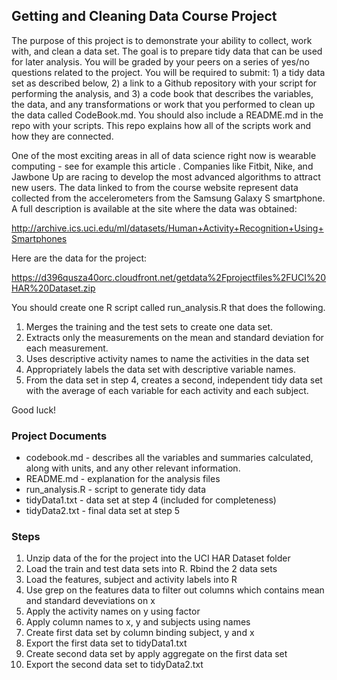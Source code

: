 ## Getting and Cleaning Data Course Project

The purpose of this project is to demonstrate your ability to collect, work with, and clean a data set. The goal is to prepare tidy data that can be used for later analysis. You will be graded by your peers on a series of yes/no questions related to the project. You will be required to submit: 1) a tidy data set as described below, 2) a link to a Github repository with your script for performing the analysis, and 3) a code book that describes the variables, the data, and any transformations or work that you performed to clean up the data called CodeBook.md. You should also include a README.md in the repo with your scripts. This repo explains how all of the scripts work and how they are connected.

One of the most exciting areas in all of data science right now is wearable computing - see for example this article . Companies like Fitbit, Nike, and Jawbone Up are racing to develop the most advanced algorithms to attract new users. The data linked to from the course website represent data collected from the accelerometers from the Samsung Galaxy S smartphone. A full description is available at the site where the data was obtained:

http://archive.ics.uci.edu/ml/datasets/Human+Activity+Recognition+Using+Smartphones

Here are the data for the project:

https://d396qusza40orc.cloudfront.net/getdata%2Fprojectfiles%2FUCI%20HAR%20Dataset.zip

You should create one R script called run_analysis.R that does the following.

1. Merges the training and the test sets to create one data set.
2. Extracts only the measurements on the mean and standard deviation for each measurement.
3. Uses descriptive activity names to name the activities in the data set
4. Appropriately labels the data set with descriptive variable names.
5. From the data set in step 4, creates a second, independent tidy data set with the average of each variable for each activity and each subject.

Good luck!

### Project Documents
* codebook.md - describes all the variables and summaries calculated, along with units, and any other relevant information.
* README.md - explanation for the analysis files
* run_analysis.R - script to generate tidy data
* tidyData1.txt - data set at step 4 (included for completeness)
* tidyData2.txt - final data set at step 5

### Steps
1. Unzip data of the for the project into the UCI HAR Dataset folder
2. Load the train and test data sets into R. Rbind the 2 data sets
3. Load the features, subject and activity labels into R
4. Use grep on the features data to filter out columns which contains mean and standard deveviations on x
5. Apply the activity names on y using factor
6. Apply column names to x, y and subjects using names
7. Create first data set by column binding subject, y and x
8. Export the first data set to tidyData1.txt
9. Create second data set by apply aggregate on the first data set
10. Export the second data set to tidyData2.txt



 






